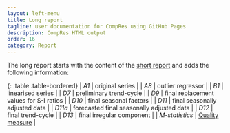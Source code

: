 ```yaml
---
layout: left-menu
title: Long report
tagline: user documentation for CompRes using GitHub Pages
description: CompRes HTML output
order: 16
category: Report
---
```


The long report starts with the content of the [short report](./short) and adds the following information:<br/>

{: .table .table-bordered}
| *A1* | original series |
| *A8* | outlier regressor |
| *B1* | linearised series |
| *D7* | preliminary trend-cycle |
| *D9* | final replacement values for S-I ratios |
| *D10* | final seasonal factors |
| *D11* | final seasonally adjusted data |
| *D11a* | forecasted final seasonally adjusted data |
| *D12* | final trend-cycle |
| *D13* | final irregular component |
| *M-statistics* | [Quality measure](https://jdemetradocumentation.github.io/JDemetra-documentation/pages/reference-manual/sa-output-X13.html#quality-measures) |


